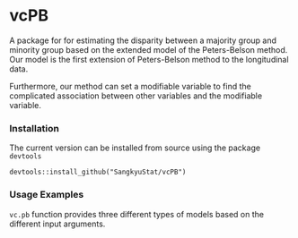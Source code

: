 # vcPB

A package for for estimating the disparity between a majority group and minority group based on the extended model of the Peters-Belson method. Our model is the first extension of Peters-Belson method to the longitudinal data. 

Furthermore, our method can set a modifiable variable to find the complicated association between other variables and the modifiable variable.

### Installation

The current version can be installed from source using the package `devtools`
```
devtools::install_github("SangkyuStat/vcPB")
```

### Usage Examples

`vc.pb` function provides three different types of models based on the different input arguments.



